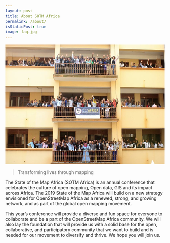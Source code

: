 ```yaml
---
layout: post
title: About SOTM Africa
permalink: /about/
isStaticPost: true
image: faq.jpg
---
```

![State of the Map 2017 Group Photo](/img/posts/sotm-2017-group.jpg)

> Transforming lives through mapping

The State of the Map Africa (SOTM Africa) is an annual conference that celebrates the culture of open mapping, Open data, GIS and its impact across Africa. The 2019 State of the Map Africa will build on a new strategy envisioned for OpenStreetMap Africa as a renewed, strong, and growing network, and as part of the global open mapping movement.

This year’s conference will provide a diverse and fun space for everyone to collaborate and be a part of the OpenStreetMap Africa community. We will also lay the foundation that will provide us with a solid base for the open, collaborative, and participatory community that we want to build and is needed for our movement to diversify and thrive. We hope you will join us.
